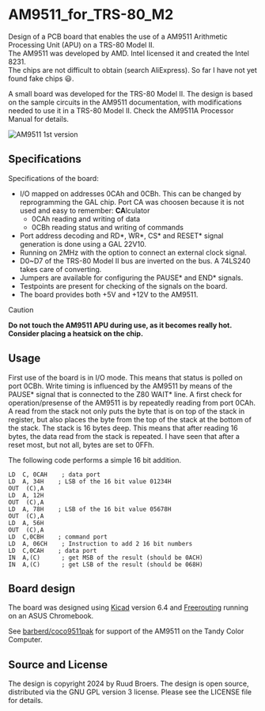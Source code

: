 # AM9511_for_TRS-80_M2
Design of a PCB board that enables the use of a AM9511 Arithmetic Processing Unit (APU) on a TRS-80 Model II.\
The AM9511 was developed by AMD. Intel licensed it and created the Intel 8231.\
The chips are not difficult to obtain (search AliExpress). So far I have not yet found fake chips 😃.

A small board was developed for the TRS-80 Model II. The design is based on the sample circuits in the AM9511 documentation, with modifications needed to use it in a TRS-80 Model II. Check the AM9511A Processor Manual for details.

![AM9511 1st version](https://github.com/user-attachments/assets/2227b329-59b5-4784-bfa3-920fcfe2c156)


## Specifications

Specifications of the board:
- I/O mapped on addresses 0CAh and 0CBh. This can be changed by reprogramming the GAL chip. Port CA was choosen because it is not used and easy to remember: **CA**lculator
  - 0CAh  reading and writing of data
  - 0CBh  reading status and writing of commands
- Port address decoding and RD*, WR*, CS* and RESET* signal generation is done using a GAL 22V10.
- Running on 2MHz with the option to connect an external clock signal.
- D0~D7 of the TRS-80 Model II bus are inverted on the bus. A 74LS240 takes care of converting.
- Jumpers are available for configuring the PAUSE* and END* signals.
- Testpoints are present for checking of the signals on the board.
- The board provides both +5V and +12V to the AM9511.

>[!CAUTION]
> **Do not touch the AM9511 APU during use, as it becomes really hot. Consider placing a heatsick on the chip.**

## Usage

First use of the board is in I/O mode. This means that status is polled on port 0CBh. Write timing is influenced by the AM9511 by means of the PAUSE* signal that is connected to the Z80 WAIT* line.
A first check for operation/presense of the AM9511 is by repeatedly reading from port 0CAh. A read from the stack not only puts the byte that is on top of the stack in register, but also places the byte from the top of the stack at the bottom of the stack. The stack is 16 bytes deep.
This means that after reading 16 bytes, the data read from the stack is repeated. I have seen that after a reset most, but not all, bytes are set to 0FFh.

The following code performs a simple 16 bit addition.

```
LD  C, 0CAH    ; data port  
LD  A, 34H    ; LSB of the 16 bit value 01234H  
OUT  (C),A  
LD  A, 12H  
OUT  (C),A  
LD  A, 78H    ; LSB of the 16 bit value 05678H  
OUT  (C),A  
LD  A, 56H  
OUT  (C),A  
LD  C,0CBH    ; command port  
LD  A, 06CH    ; Instruction to add 2 16 bit numbers  
LD  C,0CAH    ; data port  
IN  A,(C)      ; get MSB of the result (should be 0ACH)  
IN  A,(C)      ; get LSB of the result (should be 068H)  
```

## Board design

The board was designed using [Kicad](https://www.kicad.org/) version 6.4 and [Freerouting](https://github.com/freerouting/freerouting/) running on an ASUS Chromebook.

See [barberd/coco9511pak](https://github.com/barberd/coco9511pak) for support of the AM9511 on the Tandy Color Computer.


**Source and License**
-------------------------------------
The design is copyright 2024 by Ruud Broers. The design is open source, distributed via the GNU GPL version 3 license. Please see the LICENSE file for details.
